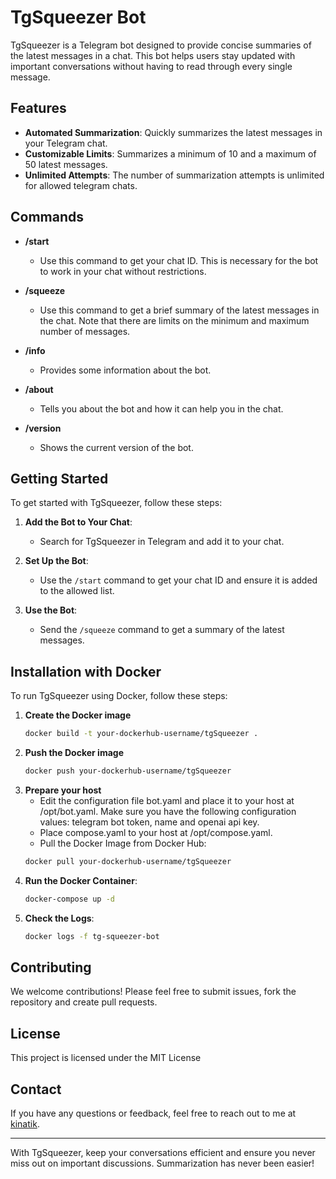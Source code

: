 # TgSqueezer Bot

TgSqueezer is a Telegram bot designed to provide concise summaries of the latest messages in a chat. This bot helps users stay updated with important conversations without having to read through every single message.

## Features

- **Automated Summarization**: Quickly summarizes the latest messages in your Telegram chat.
- **Customizable Limits**: Summarizes a minimum of 10 and a maximum of 50 latest messages.
- **Unlimited Attempts**: The number of summarization attempts is unlimited for allowed telegram chats.

## Commands

- **/start**
    - Use this command to get your chat ID. This is necessary for the bot to work in your chat without restrictions.

- **/squeeze**
    - Use this command to get a brief summary of the latest messages in the chat. Note that there are limits on the minimum and maximum number of messages.

- **/info**
    - Provides some information about the bot.

- **/about**
    - Tells you about the bot and how it can help you in the chat.

- **/version**
    - Shows the current version of the bot.

## Getting Started

To get started with TgSqueezer, follow these steps:

1. **Add the Bot to Your Chat**:
    - Search for TgSqueezer in Telegram and add it to your chat.

2. **Set Up the Bot**:
    - Use the `/start` command to get your chat ID and ensure it is added to the allowed list.

3. **Use the Bot**:
    - Send the `/squeeze` command to get a summary of the latest messages.

## Installation with Docker

To run TgSqueezer using Docker, follow these steps:

1. **Create the Docker image**
    ```sh
    docker build -t your-dockerhub-username/tgSqueezer .
    ```
2. **Push the Docker image**
    ```sh
    docker push your-dockerhub-username/tgSqueezer
    ``` 
3. **Prepare your host**
   - Edit the configuration file bot.yaml and place it to your host at /opt/bot.yaml. Make sure you have the following configuration values: telegram bot token, name and openai api key.
   - Place compose.yaml to your host at /opt/compose.yaml.
   - Pull the Docker Image from Docker Hub:
    ```sh
    docker pull your-dockerhub-username/tgSqueezer
    ```
4. **Run the Docker Container**:
    ```sh
    docker-compose up -d
    ```
5. **Check the Logs**:
    ```sh
    docker logs -f tg-squeezer-bot
    ```

## Contributing

We welcome contributions! Please feel free to submit issues, fork the repository and create pull requests.

## License

This project is licensed under the MIT License

## Contact

If you have any questions or feedback, feel free to reach out to me at [kinatik](https://t.me/kinatik).

---

With TgSqueezer, keep your conversations efficient and ensure you never miss out on important discussions. Summarization has never been easier!
